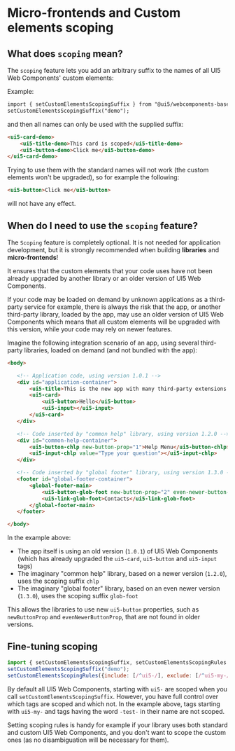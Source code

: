 # Micro-frontends and Custom elements scoping

## What does `scoping` mean?

The `scoping` feature lets you add an arbitrary suffix to the names of all UI5 Web Components' custom elements:

Example:

```html
import { setCustomElementsScopingSuffix } from "@ui5/webcomponents-base/dist/CustomElementsScope.js";
setCustomElementsScopingSuffix("demo");
``` 

and then all names can only be used with the supplied suffix:

```html
<ui5-card-demo>
	<ui5-title-demo>This card is scoped</ui5-title-demo>
	<ui5-button-demo>Click me</ui5-button-demo>
</ui5-card-demo>
```

Trying to use them with the standard names will not work (the custom elements won't be upgraded), so for example the following:

```html
<ui5-button>Click me</ui5-button>
```

will not have any effect.

## When do I need to use the `scoping` feature?

The `Scoping` feature is completely optional. It is not needed for application development, but it is strongly recommended when building **libraries** and **micro-frontends**!

It ensures that the custom elements that your code uses have not been already upgraded by another library or an older version of UI5 Web Components. 

If your code may be loaded on demand by unknown applications as a third-party service for example, there is always the risk that the app,
or another third-party library, loaded by the app, may use an older version of UI5 Web Components which means that all custom elements will be
upgraded with this version, while your code may rely on newer features. 

Imagine the following integration scenario of an app, using several third-party libraries, loaded on demand (and not bundled with the app):
 
 ```html
 <body>
 
 	<!-- Application code, using version 1.0.1 -->
 	<div id="application-container">
 		<ui5-title>This is the new app with many third-party extensions!</ui5-title>
 		<ui5-card>
 			<ui5-button>Hello</ui5-button>
 			<ui5-input></ui5-input>
 		</ui5-card>
 	</div>
 
 	<!-- Code inserted by "common help" library, using version 1.2.0 -->
 	<div id="common-help-container">
 		<ui5-button-chlp new-button-prop="1">Help Menu</ui5-button-chlp>
 		<ui5-input-chlp value="Type your question"></ui5-input-chlp>
 	</div>
 
 	<!-- Code inserted by "global footer" library, using version 1.3.0 -->
 	<footer id="global-footer-container">
 		<global-footer-main>
 			<ui5-button-glob-foot new-button-prop="2" even-newer-button-prop="3">Profile</ui5-button-glob-foot>
 			<ui5-link-glob-foot>Contacts</ui5-link-glob-foot>
 		</global-footer-main>
 	</footer>
 
 </body>
 ```

In the example above:
 - The app itself is using an old version (`1.0.1`) of UI5 Web Components (which has already upgraded the `ui5-card`, `ui5-button` and `ui5-input` tags)
 - The imaginary "common help" library, based on a newer version (`1.2.0`), uses the scoping suffix `chlp`
 - The imaginary "global footer" library, based on an even newer version (`1.3.0`), uses the scoping suffix `glob-foot`

This allows the libraries to use new `ui5-button` properties, such as `newButtonProp` and `evenNewerButtonProp`, that are not found in older versions.

## Fine-tuning scoping 

```js
import { setCustomElementsScopingSuffix, setCustomElementsScopingRules } from "@ui5/webcomponents-base/dist/CustomElementsScope.js";
setCustomElementsScopingSuffix("demo");
setCustomElementsScopingRules({include: [/^ui5-/], exclude: [/^ui5-my-/, /-test-/]});
```

By default all UI5 Web Components, starting with `ui5-` are scoped when you call `setCustomElementsScopingSuffix`. 
However, you have full control over which tags are scoped and which not. In the example above, tags starting with `ui5-my-` and tags
having the word `-test-` in their name are not scoped.

Setting scoping rules is handy for example if your library uses both standard and custom UI5 Web Components, and you don't want
to scope the custom ones (as no disambiguation will be necessary for them).
